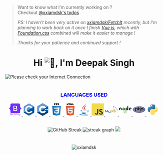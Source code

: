> Want to know what I'm currently working on ?\
> Checkout [@xxiamdsk's todos](https://github.com/users/xxiamdsk/projects/0)
> 
> *PS: I haven't been very active on [xxiamdsk/FetchIt](https://github.com/xxiamdsk/FetchIt) recently, but I'm planning to work back on it once I finish [Vue.js](https://vuejs.org/), which with [Foundation.css](https://get.foundation/) combined will make it easier to manage !*
> 
> *Thanks for your patience and continued support !*
<body>
  <h1 align="center">Hi <img src="https://fonts.gstatic.com/s/e/notoemoji/latest/1f44b/512.gif" alt="👋" width="32" height="32">, I'm Deepak Singh </h1>

  <div>
    <picture>
      <source media="(min-width: 817px)" srcset="primary.svg"  />
      <source media="(min-width: 768px) and (max-width: 816px)" srcset="secondary.svg" />
      <source media="(min-width: 600px) and (max-width: 767px)" srcset="primary.svg" />
      <source media="(max-width: 599px)" srcset="secondary.svg"  />
      <img src="" alt="Please check your Internet Connection " />
    </picture>
  </div>

  <h1></h1>
  <div align="center">
    <h3 align="center" style="color: blue;">LANGUAGES USED</h3>
    <p>
      <a href="https://getbootstrap.com" target="_blank" rel="noreferrer">
        <img
          src="https://raw.githubusercontent.com/devicons/devicon/master/icons/bootstrap/bootstrap-plain-wordmark.svg"
          alt="bootstrap"
          width="40"
          height="40"
        />
      </a>
      <a href="https://www.cprogramming.com/" target="_blank" rel="noreferrer">
        <img
          src="https://raw.githubusercontent.com/devicons/devicon/master/icons/c/c-original.svg"
          alt="c"
          width="40"
          height="40"
        />
      </a>
      <a href="https://www.w3schools.com/cpp/" target="_blank" rel="noreferrer">
        <img
          src="https://raw.githubusercontent.com/devicons/devicon/master/icons/cplusplus/cplusplus-original.svg"
          alt="cplusplus"
          width="40"
          height="40"
        />
      </a>
      <a href="https://www.w3schools.com/css/" target="_blank" rel="noreferrer">
        <img
          src="https://raw.githubusercontent.com/devicons/devicon/master/icons/css3/css3-original-wordmark.svg"
          alt="css3"
          width="40"
          height="40"
        />
      </a>
      <a href="https://www.w3.org/html/" target="_blank" rel="noreferrer">
        <img
          src="https://raw.githubusercontent.com/devicons/devicon/master/icons/html5/html5-original-wordmark.svg"
          alt="html5"
          width="40"
          height="40"
        />
      </a>
      <a href="https://www.java.com" target="_blank" rel="noreferrer">
        <img
          src="https://raw.githubusercontent.com/devicons/devicon/master/icons/java/java-original.svg"
          alt="java"
          width="40"
          height="40"
        />
      </a>
      <a
        href="https://developer.mozilla.org/en-US/docs/Web/JavaScript"
        target="_blank"
        rel="noreferrer"
      >
        <img
          src="https://raw.githubusercontent.com/devicons/devicon/master/icons/javascript/javascript-original.svg"
          alt="javascript"
          width="40"
          height="40"
        />
      </a>
      <a href="https://www.mysql.com/" target="_blank" rel="noreferrer">
        <img
          src="https://raw.githubusercontent.com/devicons/devicon/master/icons/mysql/mysql-original-wordmark.svg"
          alt="mysql"
          width="40"
          height="40"
        />
      </a>
      <a href="https://nodejs.org" target="_blank" rel="noreferrer">
        <img
          src="https://raw.githubusercontent.com/devicons/devicon/master/icons/nodejs/nodejs-original-wordmark.svg"
          alt="nodejs"
          width="40"
          height="40"
        />
      </a>
      <a href="https://www.php.net" target="_blank" rel="noreferrer">
        <img
          src="https://raw.githubusercontent.com/devicons/devicon/master/icons/php/php-original.svg"
          alt="php"
          width="40"
          height="40"
        />
      </a>
      <a href="https://www.python.org" target="_blank" rel="noreferrer">
        <img
          src="https://raw.githubusercontent.com/devicons/devicon/master/icons/python/python-original.svg"
          alt="python"
          width="40"
          height="40"
        />
      </a>
    </p>
  </div>

  <br clear="both" />


  <div align="center">
    <!-- <img src="https://github-readme-stats.vercel.app/api/top-langs?username=xxiamdsk&locale=en&hide_title=false&layout=compact&card_width=320&langs_count=12&theme=transparent&hide_border=true&" height="150" alt="languages graph"/> -->
    <img src="https://git-hub-streak-stats.vercel.app?user=xxiamdsk&theme=transparent&hide_border=true&date_format=M%20j%5B%2C%20Y%5D" alt="GitHub Streak" />
    <img src="https://streak-stats.demolab.com?user=xxiamdsk&locale=en&mode=daily&theme=transparent&hide_border=true" height="150" alt="streak graph" />
    <img src="https://github-readme-stats.vercel.app/api?username=xxiamdsk&show_icons=true&rank_icon=percentile&hide_border=true&theme=transparent" height="150" lt="stats graph" />
    <h1></h1>
    <img src="https://github-profile-trophy.vercel.app/?username=xxiamdsk&&theme=onedark&column=-1&no-bg=true&margin-w=15&margin-h=15&rank=-?&no-frame=true" alt="xxiamdsk" />
  </div>
  
</body>
